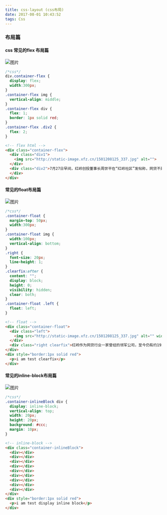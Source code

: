 ```yaml
---
title: css-layout (css布局)
date: 2017-08-01 10:43:52
tags: Css
---
```

### 布局篇

#### css 常见的flex 布局篇
![图片](http://oqt0cgoq9.bkt.clouddn.com/css-layout-1.jpg)
```css
/*css*/
div.container-flex {
  display: flex;
  width:300px;
}
.container-flex img {
  vertical-align: middle;
}
.container-flex div {
  flex: 1;
  border: 1px solid red;
}
.container-flex .div2 {
  flex: 2;
}
```
```html
<!-- flex html -->
<div class="container-flex">
  <div class="div1">
    <img src="http://static-image.xfz.cn/1501208125_337.jpg" alt="">
  </div>
  <div class="div2">7月27日早间，红岭创投董事长周世平在“红岭社区”发帖称，网贷不是红岭擅长和看好的，最终会被清理出去，“清盘”过渡期大概要三年，到2020年年底，会将“现有产品全部清理完成”。 红岭作为网贷行业一家曾经的领军公司，至今仍有约192亿元的待收存量，周世平的此番言论迅速让媒体和行业都炸开了锅。 为什么突然说要清盘？接下来红岭要怎么做？网贷行业会怎么走？记者第一时间采访了周世平，还原周世平最原始、最真实的回答。
  </div>
</div>
```

#### 常见的float布局篇
![图片](http://oqt0cgoq9.bkt.clouddn.com/css-layout-2.jpg)
```css
/*css*/
.container-float {
  margin-top: 50px;
  width:300px;
}
.container-float img {
  width:100px;
  vertical-align: bottom;
}
.right {
  font-size: 20px;
  line-height: 1;
}
.clearfix:after {
  content: "";
  display: block;
  height: 0;
  visibility: hidden;
  clear: both;
}
.container-float .left {
  float: left;
}
```
```html
<!-- float -->
<div class="container-float">
  <div class="left">
    <img src="http://static-image.xfz.cn/1501208125_337.jpg" alt="" width="800" height="200">
  </div>
  <div class="right clearfix">红岭作为网贷行业一家曾经的领军公司，至今仍有约192亿元的待收存量，周世平的此番言论迅速让媒体和行业都炸开了锅。红岭作为网贷行业一，周世平的此番言论迅速让媒体和行业都炸开了锅。红岭作为网贷行业一家曾经的领军公司，至今仍有约192亿元的待收</div>
</div>
<div style="border:1px solid red">
  <p>i am test clearfix</p>
</div>
```

#### 常见的inline-block布局篇
![图片](http://oqt0cgoq9.bkt.clouddn.com/css-layout-3.jpg)
```css
/*css*/
.container-inlineBlock div {
  display: inline-block;
  vertical-align: top;
  width: 20px;
  height: 20px;
  background: #ccc;
  margin: 10px;
}
```
```html
<!-- inline-block -->
<div class="container-inlineBlock">
  <div></div>
  <div></div>
  <div></div>
  <div></div>
  <div></div>
  <div></div>
  <div></div>
  <div></div>
  <div></div>
</div>
<div style="border:1px solid red">
  <p>i am test display inline block</p>
</div>

```
